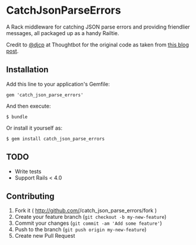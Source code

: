 # CatchJsonParseErrors

A Rack middleware for catching JSON parse errors and providing friendlier messages, all packaged up as a handy Railtie.

Credit to [@djcp](https://github.com/djcp) at Thoughtbot for the original code as taken from [this blog post](http://robots.thoughtbot.com/catching-json-parse-errors-with-custom-middleware).

## Installation

Add this line to your application's Gemfile:

    gem 'catch_json_parse_errors'

And then execute:

    $ bundle

Or install it yourself as:

    $ gem install catch_json_parse_errors

## TODO

* Write tests
* Support Rails < 4.0

## Contributing

1. Fork it ( http://github.com/<my-github-username>/catch_json_parse_errors/fork )
2. Create your feature branch (`git checkout -b my-new-feature`)
3. Commit your changes (`git commit -am 'Add some feature'`)
4. Push to the branch (`git push origin my-new-feature`)
5. Create new Pull Request
